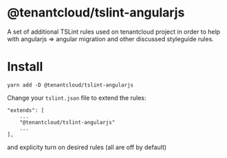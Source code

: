 # @tenantcloud/tslint-angularjs

A set of additional TSLint rules used on tenantcloud project in order to help with angularjs => angular migration and other discussed styleguide rules.

# Install

```
yarn add -D @tenantcloud/tslint-angularjs
```

Change your `tslint.json` file to extend the rules:

```
"extends": [
    ...
    "@tenantcloud/tslint-angularjs"
    ...
],
```

and explicity turn on desired rules (all are off by default)
